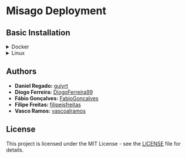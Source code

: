 # Misago Deployment

## Basic Installation

<details>
  <summary>Docker</summary>
  
  ...
</details>

<details>
  <summary>Linux</summary>
  
  Run (this will create two distinct VMs, create DB and make sure all services are up and running: 
  ```bash
  vagrant up
  ```
</details>

## Authors
* **Daniel Regado:** [guiyrt](https://github.com/guiyrt)
* **Diogo Ferreira:** [DiogoFerreira99](https://github.com/DiogoFerreira99)
* **Fábio Gonçalves:** [FabioGoncalves](https://github.com/FabioGoncalves)
* **Filipe Freitas:** [filipejsfreitas](https://github.com/filipejsfreitas)
* **Vasco Ramos:** [vascoalramos](https://vascoalramos.me)

## License
This project is licensed under the MIT License - see the [LICENSE](LICENSE) file for details.

